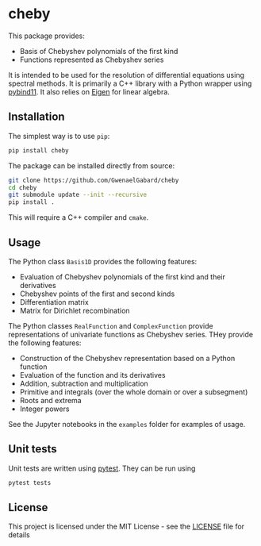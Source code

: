 # cheby

This package provides:
* Basis of Chebyshev polynomials of the first kind
* Functions represented as Chebyshev series

It is intended to be used for the resolution of differential equations using spectral methods.
It is primarily a C++ library with a Python wrapper using [pybind11](https://pybind11.readthedocs.io/en/stable/).
It also relies on [Eigen](http://eigen.tuxfamily.org/index.php?title=Main_Page) for linear algebra.

## Installation

The simplest way is to use `pip`:

```bash
pip install cheby
```

The package can be installed directly from source:

```bash
git clone https://github.com/GwenaelGabard/cheby
cd cheby
git submodule update --init --recursive
pip install .
```
This will require a C++ compiler and `cmake`.

## Usage

The Python class `Basis1D` provides the following features:
* Evaluation of Chebyshev polynomials of the first kind and their derivatives
* Chebyshev points of the first and second kinds
* Differentiation matrix
* Matrix for Dirichlet recombination

The Python classes `RealFunction` and `ComplexFunction` provide representations of univariate functions as Chebyshev series.
THey provide the following features:
* Construction of the Chebyshev representation based on a Python function
* Evaluation of the function and its derivatives
* Addition, subtraction and multiplication
* Primitive and integrals (over the whole domain or over a subsegment)
* Roots and extrema
* Integer powers

See the Jupyter notebooks in the `examples` folder for examples of usage.

## Unit tests

Unit tests are written using [pytest](https://docs.pytest.org/en/latest/).
They can be run using

```bash
pytest tests
```

## License

This project is licensed under the MIT License - see the [LICENSE](LICENSE) file for details
